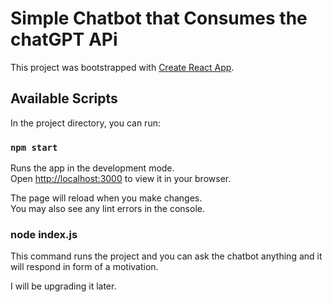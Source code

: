 # Simple Chatbot that Consumes the chatGPT APi

This project was bootstrapped with [Create React App](https://github.com/facebook/create-react-app).

## Available Scripts

In the project directory, you can run:

### `npm start`

Runs the app in the development mode.\
Open [http://localhost:3000](http://localhost:3000) to view it in your browser.

The page will reload when you make changes.\
You may also see any lint errors in the console.

### node index.js

This command runs the project and you can ask the chatbot anything and it will respond in form of a motivation.

I will be upgrading it later.